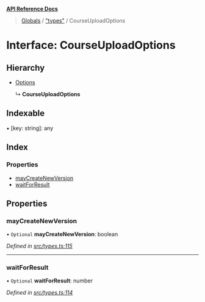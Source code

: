 **[API Reference Docs](../README.md)**

> [Globals](../README.md) / ["types"](../modules/_types_.md) / CourseUploadOptions

# Interface: CourseUploadOptions

## Hierarchy

- [Options](_types_.options.md)

  ↳ **CourseUploadOptions**

## Indexable

▪ [key: string]: any

## Index

### Properties

- [mayCreateNewVersion](_types_.courseuploadoptions.md#maycreatenewversion)
- [waitForResult](_types_.courseuploadoptions.md#waitforresult)

## Properties

### mayCreateNewVersion

• `Optional` **mayCreateNewVersion**: boolean

_Defined in [src/types.ts:115](https://github.com/distributhor/scormcloud-client/blob/c25d83b/src/types.ts#L115)_

---

### waitForResult

• `Optional` **waitForResult**: number

_Defined in [src/types.ts:114](https://github.com/distributhor/scormcloud-client/blob/c25d83b/src/types.ts#L114)_
